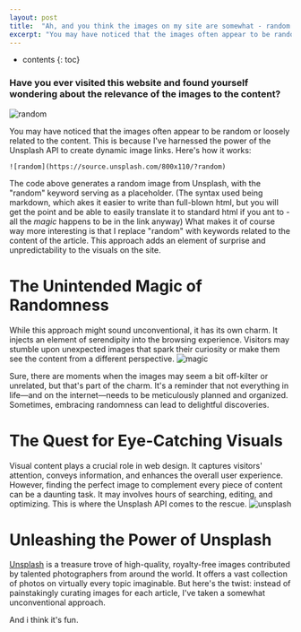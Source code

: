 ```yaml
---
layout: post
title:  "Ah, and you think the images on my site are somewhat - random ??"
excerpt: "You may have noticed that the images often appear to be random or loosely related to the content. This is how and why:"
---
```


* contents
{: toc}

### Have you ever visited this website and found yourself wondering about the relevance of the images to the content?
![random](https://source.unsplash.com/800x110/?random)

You may have noticed that the images often appear to be random or loosely related to the content. This is because I've harnessed the power of the Unsplash API to create dynamic image links. Here's how it works:

```
![random](https://source.unsplash.com/800x110/?random)
```
The code above generates a random image from Unsplash, with the "random" keyword serving as a placeholder. (The syntax used being markdown, which akes it easier to write than full-blown html, but you will get the point and be able to easily translate it to standard html if you ant to - all the *magic* happens to be in the link anyway) What makes it of course way more interesting is that I replace "random" with keywords related to the content of the article. This approach adds an element of surprise and unpredictability to the visuals on the site.
# The Unintended Magic of Randomness
While this approach might sound unconventional, it has its own charm. It injects an element of serendipity into the browsing experience. Visitors may stumble upon unexpected images that spark their curiosity or make them see the content from a different perspective.
![magic](https://source.unsplash.com/800x110/?magic)

Sure, there are moments when the images may seem a bit off-kilter or unrelated, but that's part of the charm. It's a reminder that not everything in life—and on the internet—needs to be meticulously planned and organized. Sometimes, embracing randomness can lead to delightful discoveries.
# The Quest for Eye-Catching Visuals
Visual content plays a crucial role in web design. It captures visitors' attention, conveys information, and enhances the overall user experience. However, finding the perfect image to complement every piece of content can be a daunting task. It may involves hours of searching, editing, and optimizing. This is where the Unsplash API comes to the rescue.
![unsplash](https://source.unsplash.com/800x110/?unsplash)
# Unleashing the Power of Unsplash
[Unsplash](unsplash.com) is a treasure trove of high-quality, royalty-free images contributed by talented photographers from around the world. It offers a vast collection of photos on virtually every topic imaginable. But here's the twist: instead of painstakingly curating images for each article, I've taken a somewhat unconventional approach. 

And i think it's fun.